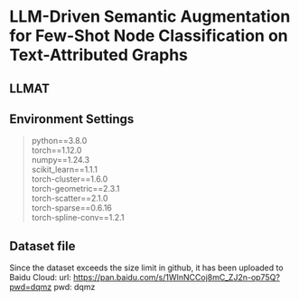 # LLM-Driven Semantic Augmentation for Few-Shot Node Classification on Text-Attributed Graphs

## LLMAT

## Environment Settings
> python==3.8.0 \
> torch==1.12.0 \
> numpy==1.24.3 \
> scikit_learn==1.1.1 \
> torch-cluster==1.6.0 \
> torch-geometric==2.3.1 \
> torch-scatter==2.1.0 \
> torch-sparse==0.6.16 \
> torch-spline-conv==1.2.1

## Dataset file
Since the dataset exceeds the size limit in github, it has been uploaded to Baidu Cloud:
url: https://pan.baidu.com/s/1WInNCCoj8mC_ZJ2n-op75Q?pwd=dqmz pwd: dqmz

